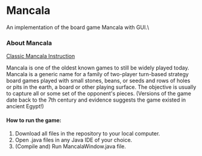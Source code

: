 # Mancala
An implementation of the board game Mancala with GUI.\

### About Mancala
[Classic Mancala Instruction](https://endlessgames.com/wp-content/uploads/Mancala_Instructions.pdf)

Mancala is one of the oldest known games to still be widely played today. Mancala is a generic name for a family of two-player turn-based strategy board games played with small stones, beans, or seeds and rows of holes or pits in the earth, a board or other playing surface. The objective is usually to capture all or some set of the opponent's pieces. (Versions of the game date back to the 7th century and evidence suggests the game existed in ancient Egypt!)

#### How to run the game:
1. Download all files in the repository to your local computer.
2. Open .java files in any Java IDE of your choice.
3. (Compile and) Run MancalaWindow.java file.
